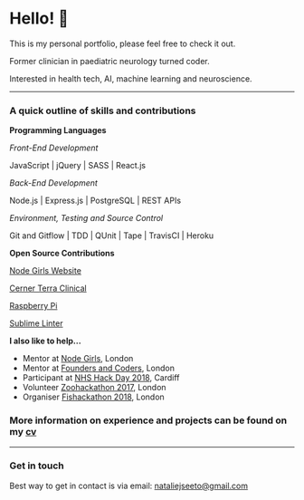 # Hello! 👋
This is my personal portfolio, please feel free to check it out.

Former clinician in paediatric neurology turned coder.

Interested in health tech, AI, machine learning and neuroscience.

-------------------     ----------------------------
### A quick outline of skills and contributions

**Programming Languages**

_Front-End Development_

JavaScript | jQuery | SASS | React.js

_Back-End Development_ 

Node.js | Express.js | PostgreSQL | REST APIs

_Environment, Testing and Source Control_

Git and Gitflow | TDD | QUnit | Tape | TravisCI | Heroku

**Open Source Contributions**

[Node Girls Website](https://github.com/node-girls/node-girls-website)

[Cerner Terra Clinical](https://github.com/cerner/terra-clinical/blob/master/CONTRIBUTORS.md)

[Raspberry Pi](https://github.com/raspberrypilearning/raspberry-pi-zero-time-lapse-cam)

[Sublime Linter](https://github.com/SublimeLinter/SublimeLinter-flake8)

   
**I also like to help...**
- Mentor at [Node Girls](http://nodegirls.io/), London
- Mentor at [Founders and Coders](https://foundersandcoders.com/), London
- Participant at [NHS Hack Day 2018](http://nhshackday.com/), Cardiff
- Volunteer [Zoohackathon 2017](http://www.zoohackathon.com/), London
- Organiser [Fishackathon 2018](http://fishackathon.hackernest.com/), London

### More information on experience and projects can be found on my [cv](/assets/cv.pdf)
__________________

### Get in touch
Best way to get in contact is via email: nataliejseeto@gmail.com
